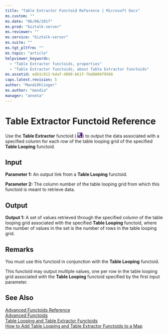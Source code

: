 ```yaml
---
title: "Table Extractor Functoid Reference | Microsoft Docs"
ms.custom: ""
ms.date: "06/08/2017"
ms.prod: "biztalk-server"
ms.reviewer: ""
ms.service: "biztalk-server"
ms.suite: ""
ms.tgt_pltfrm: ""
ms.topic: "article"
helpviewer_keywords: 
  - "Table Extractor functoids, properties"
  - "Table Extractor functoids, about Table Extractor functoids"
ms.assetid: edb1c912-bdaf-4989-b61f-7bd8806f9566
caps.latest.revision: 5
author: "MandiOhlinger"
ms.author: "mandia"
manager: "anneta"
---
```

# Table Extractor Functoid Reference
Use the **Table Extractor** functoid ( ![](../core/media/advtableextractor.gif "advtableextractor")) to output the data associated with a specified column for each row of the table looping grid of the specified **Table Looping** functoid.  
  
## Input  
 **Parameter 1:** An output link from a **Table Looping** functoid.  
  
 **Parameter 2:** The column number of the table looping grid from which this functoid is meant to retrieve data.  
  
## Output  
 **Output 1:** A set of values retrieved through the specified column of the table looping grid associated with the specified **Table Looping** functoid, where the number of values in the set is the number of rows in the table looping grid.  
  
## Remarks  
 You must use this functoid in conjunction with the **Table Looping** functoid.  
  
 This functoid may output multiple values, one per row in the table looping grid associated with the **Table Looping** functoid specified by the first input parameter.  
  
## See Also  
 [Advanced Functoids Reference](../core/advanced-functoids-reference.md)   
 [Advanced Functoids](../core/advanced-functoids.md)   
 [Table Looping and Table Extractor Functoids](../core/table-looping-and-table-extractor-functoids.md)   
 [How to Add Table Looping and Table Extractor Functoids to a Map](../core/how-to-add-table-looping-and-table-extractor-functoids-to-a-map.md)